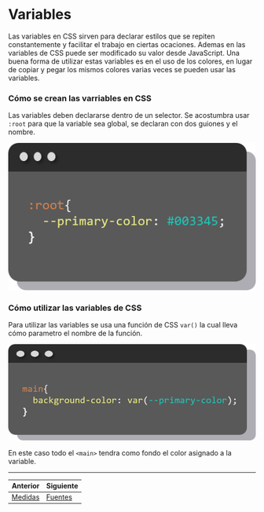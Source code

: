# Variables

Las variables en CSS sirven para declarar estilos que se repiten constantemente y facilitar el trabajo en ciertas ocaciones. Ademas en las variables de CSS puede ser modificado su valor desde JavaScript.
Una buena forma de utilizar estas variables es en el uso de los colores, en lugar de copiar y pegar los mismos colores varias veces se pueden usar las variables.

### Cómo se crean las varriables en CSS
Las variables deben declararse dentro de un selector. Se acostumbra usar `:root` para que la variable sea global, se declaran con dos guiones y el nombre.

![](../img/var1.png)

### Cómo utilizar las variables de CSS
Para utilizar las variables se usa una función de CSS `var()` la cual lleva cómo parametro el nombre de la función.

![](../img/var2.png)

En este caso todo el `<main>` tendra como fondo el color asignado a la variable.

***
| Anterior                   | Siguiente                     |
|----------------------------|-------------------------------|
| [Medidas](/medidas/) | [Fuentes](/fuentes/)|